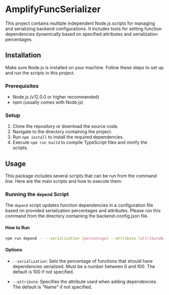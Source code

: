 # AmplifyFuncSerializer

This project contains multiple independent Node.js scripts for managing and serializing backend configurations. It includes tools for setting function dependencies dynamically based on specified attributes and serialization percentages.

## Installation

Make sure Node.js is installed on your machine. Follow these steps to set up and run the scripts in this project.

### Prerequisites

- Node.js (v12.0.0 or higher recommended)
- npm (usually comes with Node.js)

### Setup

1. Clone the repository or download the source code.
2. Navigate to the directory containing the project.
3. Run `npm install` to install the required dependencies.
4. Execute `npm run build` to compile TypeScript files and minify the scripts.

## Usage

This package includes several scripts that can be run from the command line. Here are the main scripts and how to execute them:

### Running the `depend` Script

The `depend` script updates function dependencies in a configuration file based on provided serialization percentages and attributes. Please run this command from the directory containing the backend-config.json file.

#### How to Run

```bash
npm run depend -- --serialization [percentage] --attribute [attributeName]
```

#### Options

- `--serialization`: Sets the percentage of functions that should have dependencies serialized. Must be a number between 0 and 100. The default is 100 if not specified.

- `--attribute`: Specifies the attribute used when adding dependencies. The default is "Name" if not specified.
